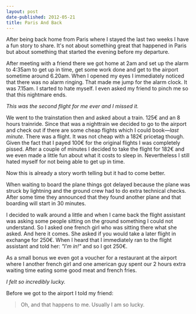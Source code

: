 ```yaml
---
layout: post
date-published: 2012-05-21
title: Paris And Back
---
```

After being back home from Paris where I stayed the last two weeks I have a fun story to
share. It's not about something great that happened in Paris but about something that
started the evening before my departure.

After meeting with a friend there we got home at 2am and set up the alarm to 4:35am to get
up in time, get some work done and get to the airport sometime around 6.20am.
When I opened my eyes I immediately noticed that there was no alarm ringing. That made me
jump for the alarm clock. It was 7.15am. I started to hate myself. I even asked my friend to
pinch me so that this nightmare ends. 

*This was the second flight for me ever and I missed it.*

We went to the trainstation then and asked about a train. 125€ and an 8 hours trainride.
Since that was a nighttrain we decided to go to the airport and check out if there are some
cheap flights which I could book&mdash;*last minute*.
There was a flight. It was not cheap with a 182€ pricetag though. Given the fact that
I payed 100€ for the original flights I was completely pissed. After a couple of minutes
I decided to take the flight for 182€ and we even made a little fun about what it costs to
sleep in. Nevertheless I still hated myself for not being able to get up in time.

Now this is already a story worth telling but it had to come better.

When waiting to board the plane things got delayed because the plane was struck by lightning
and the ground crew had to do extra technical checks. After some time they announced that
they found another plane and that boarding will start in 30 minutes.

I decided to walk around a little and when I came back the flight assistant was asking some
people sitting on the ground something I could not understand. So I asked one french girl
who was sitting there what she asked. And here it comes. She asked if you would take a later
flight in exchange for 250€. When I heard that I immediately ran to the flight assistant and
told her: *"I'm in!"* and so I got 250€.

As a small bonus we even got a voucher for a restaurant at the airport where I another
french girl and one american guy spent our 2 hours extra waiting time eating some good meat
and french fries.

*I felt so incredibly lucky.*

Before we got to the airport I told my friend:

  > Oh, and that happens to me. Usually I am so lucky.



